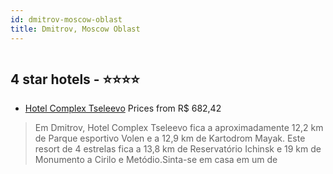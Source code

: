 ```yaml
---
id: dmitrov-moscow-oblast
title: Dmitrov, Moscow Oblast
---
```


<center><img src="https://i.travelapi.com/hotels/23000000/22960000/22960000/22959988/f944462e_z.jpg" alt="" /></center>


##  4 star hotels - ⭐️⭐️⭐️⭐️

-    [Hotel Complex Tseleevo](https://us.hurb.com/hotels/dmitrov/hotel-complex-tseleevo-HT-K0EU?cmp=18055) Prices from R$ 682,42
   > Em Dmitrov, Hotel Complex Tseleevo fica a aproximadamente 12,2 km de Parque esportivo Volen e a 12,9 km de Kartodrom Mayak.  Este resort de 4 estrelas fica a 13,8 km de Reservatório Ichinsk e 19 km de Monumento a Cirilo e Metódio.Sinta-se em casa em um de
